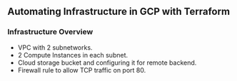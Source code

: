 ## Automating Infrastructure in GCP with Terraform
### Infrastructure Overview
- VPC with 2 subnetworks.
- 2 Compute Instances in each subnet.
- Cloud storage bucket and configuring it for remote backend.
- Firewall rule to allow TCP traffic on port 80.


